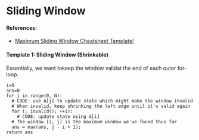 # Sliding Window

#### References:
- [Maximum Sliding Window Cheatsheet Template!](https://leetcode.com/problems/frequency-of-the-most-frequent-element/solutions/1175088/C++-Maximum-Sliding-Window-Cheatsheet-Template/)


#### Template 1: Sliding Window (Shrinkable)

Essentially, we want tokeep the window validat the end of each outer for-loop.

```
i=0
ans=0
for j in range(0, N):
  # CODE: use A[j] to update state which might make the window invalid
  # When invalid, keep shrinking the left edge until it's valid again
  for (; invalid(); ++i):
    # CODE: update state using A[i]
  # The window [i, j] is the maximum window we've found thus far
  ans = max(ans, j - i + 1);
return ans
```
